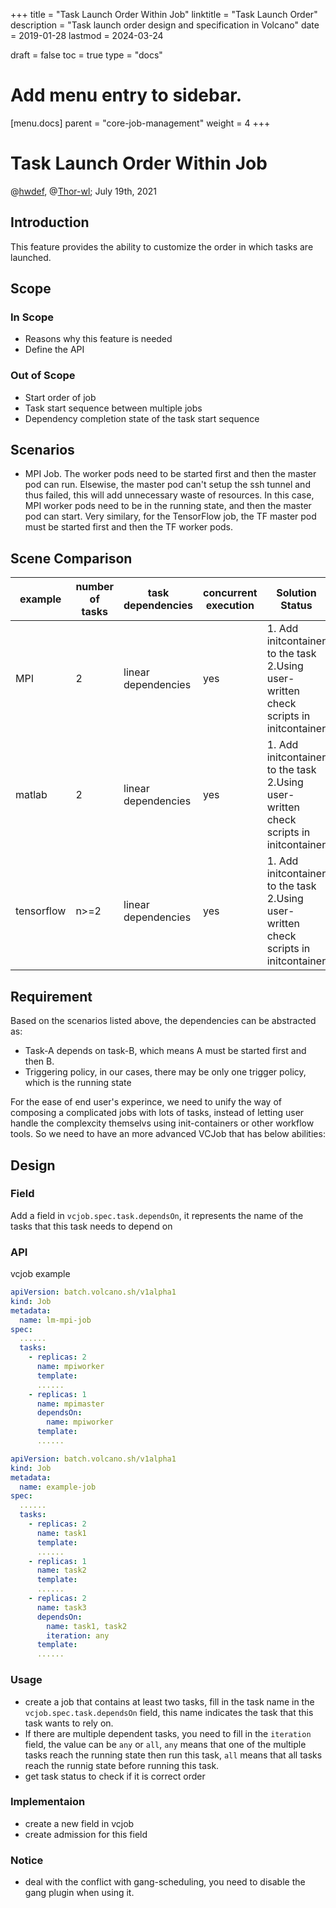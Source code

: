 +++
title = "Task Launch Order Within Job"
linktitle = "Task Launch Order"
description = "Task launch order design and specification in Volcano"
date = 2019-01-28
lastmod = 2024-03-24

draft = false
toc = true
type = "docs"

# Add menu entry to sidebar.
[menu.docs]
  parent = "core-job-management"
  weight = 4
+++ 

# Task Launch Order Within Job

@[hwdef](https://github.com/hwdef), @[Thor-wl](https://github.com/Thor-wl); July 19th, 2021

## Introduction

This feature provides the ability to customize the order in which tasks are launched.

## Scope

### In Scope

* Reasons why this feature is needed
* Define the API

### Out of Scope

* Start order of job
* Task start sequence between multiple jobs
* Dependency completion state of the task start sequence

## Scenarios

* MPI Job. The worker pods need to be started first and then the master pod can run. Elsewise, the master pod can't setup the ssh tunnel and thus failed, this will add unnecessary waste of resources. In this case, MPI worker pods need to be in the running state, and then the master pod can start. Very similary, for the TensorFlow job, the TF master pod must be started first and then the TF worker pods.

## Scene Comparison

| example   | number of tasks | task dependencies | concurrent execution | Solution Status   | Disadvantages of the current solution |
| ---------- | -------- | ------------ | -------- | -------------------------------------------------- | -------------------------- |
| MPI        | 2        | linear dependencies | yes    | 1. Add initcontainer to the task<br/>2.Using user-written check scripts in initcontainer | 1.Increase the cost of use for users<br />2.Still using resources while waiting |
| matlab     | 2        | linear dependencies | yes    | 1. Add initcontainer to the task<br/>2.Using user-written check scripts in initcontainer |1.Increase the cost of use for users<br />2.Still using resources while waiting|
| tensorflow | n>=2   | linear dependencies | yes    | 1. Add initcontainer to the task<br/>2.Using user-written check scripts in initcontainer |1.Increase the cost of use for users<br />2.Still using resources while waiting|

## Requirement

Based on the scenarios listed above, the dependencies can be abstracted as:

* Task-A depends on task-B, which means A must be started first and then B.
* Triggering policy, in our cases, there may be only one trigger policy, which is the running state

For the ease of end user's experince, we need to unify the way of composing a complicated jobs with lots of tasks, instead of letting user handle the complexcity themselvs using init-containers or other workflow tools. So we need to  have an more advanced VCJob that has below abilities:

## Design

### Field

Add a field in `vcjob.spec.task.dependsOn`, it represents the name of the tasks that this task needs to depend on

### API
vcjob example
```yaml
apiVersion: batch.volcano.sh/v1alpha1
kind: Job
metadata:
  name: lm-mpi-job
spec:
  ......
  tasks:
    - replicas: 2
      name: mpiworker
      template:
      ......
    - replicas: 1
      name: mpimaster
      dependsOn: 
        name: mpiworker
      template:
      ......
```

```yaml
apiVersion: batch.volcano.sh/v1alpha1
kind: Job
metadata:
  name: example-job
spec:
  ......
  tasks:
    - replicas: 2
      name: task1
      template:
      ......
    - replicas: 1
      name: task2
      template:
      ......
    - replicas: 2
      name: task3
      dependsOn: 
        name: task1, task2
        iteration: any
      template:
      ......
```

### Usage
* create a job that contains at least two tasks, fill in the task name in the `vcjob.spec.task.dependsOn` field, this name indicates the task that this task wants to rely on.
* If there are multiple dependent tasks, you need to fill in the `iteration` field, the value can be `any` or `all`, `any` means that one of the multiple tasks reach the running state then run this task, `all` means that all tasks reach the runnig state before running this task.
* get task status to check if it is correct order

### Implementaion
* create a new field in vcjob
* create admission for this field

### Notice
* deal with the conflict with gang-scheduling, you need to disable the gang plugin when using it.
